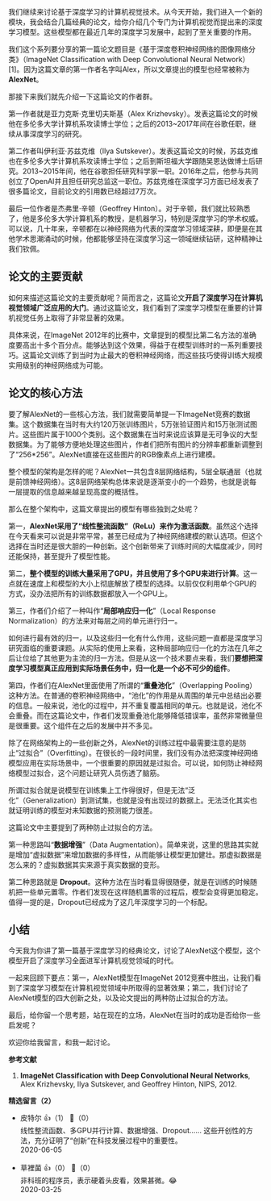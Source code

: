 我们继续来讨论基于深度学习的计算机视觉技术。从今天开始，我们进入一个新的模块，我会结合几篇经典的论文，给你介绍几个专门为计算机视觉而提出来的深度学习模型。这些模型都在最近几年的深度学习发展中，起到了至关重要的作用。

我们这个系列要分享的第一篇论文题目是《基于深度卷积神经网络的图像网络分类》（ImageNet Classification with Deep Convolutional Neural Network）\[1]。因为这篇文章的第一作者名字叫Alex，所以文章提出的模型也经常被称为**AlexNet**。

那接下来我们就先介绍一下这篇论文的作者群。

第一作者就是亚力克斯·克里切夫斯基（Alex Krizhevsky）。发表这篇论文的时候他在多伦多大学计算机系攻读博士学位；之后的2013~2017年间在谷歌任职，继续从事深度学习的研究。

第二作者叫伊利亚·苏兹克维（Ilya Sutskever）。发表这篇论文的时候，苏兹克维也在多伦多大学计算机系攻读博士学位；之后到斯坦福大学跟随吴恩达做博士后研究。2013~2015年间，他在谷歌担任研究科学家一职。2016年之后，他参与共同创立了OpenAI并且担任研究总监这一职位。苏兹克维在深度学习方面已经发表了很多篇论文，目前论文的引用数已经超过7万次。

最后一位作者是杰弗里·辛顿（Geoffrey Hinton）。对于辛顿，我们就比较熟悉了，他是多伦多大学计算机系的教授，是机器学习，特别是深度学习的学术权威。可以说，几十年来，辛顿都在以神经网络为代表的深度学习领域深耕，即便是在其他学术思潮涌动的时候，他都能够坚持在深度学习这一领域继续钻研，这种精神让我们钦佩。

## 论文的主要贡献

如何来描述这篇论文的主要贡献呢？简而言之，这篇论文**开启了深度学习在计算机视觉领域广泛应用的大门**。通过这篇论文，我们看到了深度学习模型在重要的计算机视觉任务上取得了非常显著的效果。

具体来说，在ImageNet 2012年的比赛中，文章提到的模型比第二名方法的准确度要高出十多个百分点。能够达到这个效果，得益于在模型训练时的一系列重要技巧。这篇论文训练了到当时为止最大的卷积神经网络，而这些技巧使得训练大规模实用级别的神经网络成为可能。

## 论文的核心方法

要了解AlexNet的一些核心方法，我们就需要简单提一下ImageNet竞赛的数据集。这个数据集在当时有大约120万张训练图片，5万张验证图片和15万张测试图片。这些图片属于1000个类别。这个数据集在当时来说应该算是无可争议的大型数据集。为了能够方便地处理这些图片，作者们把所有图片的分辨率都重新调整到了“256\*256”。AlexNet直接在这些图片的RGB像素点上进行建模。

整个模型的架构是怎样的呢？AlexNet一共包含8层网络结构，5层全联通层（也就是前馈神经网络）。这8层网络架构总体来说是逐渐变小的一个趋势，也就是说每一层提取的信息越来越呈现高度的概括性。

那么在整个架构中，这篇文章提出的模型有哪些独到之处呢？

第一，**AlexNet采用了“线性整流函数”（ReLu）来作为激活函数**。虽然这个选择在今天看来可以说是非常平常，甚至已经成为了神经网络建模的默认选项。但这个选择在当时还是很大胆的一种创新。这个创新带来了训练时间的大幅度减少，同时还能保持，甚至提升了模型性能。

第二，**整个模型的训练大量采用了GPU，并且使用了多个GPU来进行计算**。这一点就在速度上和模型的大小上彻底解放了模型的选择。以前仅仅利用单个GPU的方式，没办法把所有的训练数据都放入一个GPU上。

第三，作者们介绍了一种叫作“**局部响应归一化**”（Local Response Normalization）的方法来对每层之间的单元进行归一。

如何进行最有效的归一，以及这些归一化有什么作用，这些问题一直都是深度学习研究面临的重要课题。从实际的使用上来看，这种局部响应归一化的方法在几年之后让位给了其他更为主流的归一方法。但是从这一个技术要点来看，我们**要想把深度学习模型真正应用到实际场景任务中，归一化是一个必不可少的组件**。

第四，作者们在AlexNet里面使用了所谓的“**重叠池化**”（Overlapping Pooling）这种方法。在普通的卷积神经网络中，“池化”的作用是从周围的单元中总结出必要的信息。一般来说，池化的过程中，并不重复覆盖相同的单元。也就是说，池化不会重叠。而在这篇论文中，作者们发现重叠池化能够降低错误率，虽然非常微量但是很重要。这个组件在之后的发展中并不多见。

除了在网络架构上的一些创新之外，AlexNet的训练过程中最需要注意的是防止“过拟合”（Overfitting）。在很长的一段时间里，我们没有办法把深度神经网络模型应用在实际场景中，一个很重要的原因就是过拟合。可以说，如何防止神经网络模型过拟合，这个问题让研究人员伤透了脑筋。

所谓过拟合就是说模型在训练集上工作得很好，但是无法“泛化”（Generalization）到测试集，也就是没有出现过的数据上。无法泛化其实也就证明训练的模型对未知数据的预测能力很差。

这篇论文中主要提到了两种防止过拟合的方法。

第一种思路叫“**数据增强**”（Data Augmentation）。简单来说，这里的思路其实就是增加“虚拟数据”来增加数据的多样性，从而能够让模型更加健壮。那虚拟数据是怎么来的？虚拟数据其实来源于真实数据的变形。

第二种思路就是 **Dropout**。这种方法在当时看显得很随便，就是在训练的时候随机把一些单元置零。作者们发现在这样随机置零的过程后，模型会变得更加稳定。值得一提的是，Dropout已经成为了这几年深度学习的一个标配。

## **小结**

今天我为你讲了第一篇基于深度学习的经典论文，讨论了AlexNet这个模型，这个模型开启了深度学习全面进军计算机视觉领域的时代。

一起来回顾下要点：第一，AlexNet模型在ImageNet 2012竞赛中胜出，让我们看到了深度学习模型在计算机视觉领域中所取得的显著效果；第二，我们讨论了AlexNet模型的四大创新之处，以及论文提出的两种防止过拟合的方法。

最后，给你留一个思考题，站在现在的立场，AlexNet在当时的成功是否给你一些启发呢？

欢迎你给我留言，和我一起讨论。

**参考文献**

1. **ImageNet Classification with Deep Convolutional Neural Networks**, Alex Krizhevsky, Ilya Sutskever, and Geoffrey Hinton, NIPS, 2012.
<div><strong>精选留言（2）</strong></div><ul>
<li><span>皮特尔</span> 👍（1） 💬（0）<div>线性整流函数、多GPU并行计算、数据增强、Dropout……
这些开创性的方法，充分证明了“创新”在科技发展过程中的重要性。</div>2020-06-05</li><br/><li><span>草裡菌</span> 👍（0） 💬（0）<div>非科班的程序员，表示硬着头皮看，效果甚微。😂</div>2020-03-25</li><br/>
</ul>
